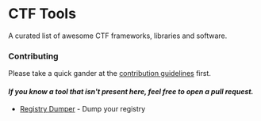 # CTF Tools

A curated list of awesome CTF frameworks, libraries and software.

### Contributing

Please take a quick gander at the [contribution guidelines](https://github.com/apsdehal/ctf-tools/CONTRIBUTING.md) first.

#### _If you know a tool that isn't present here, feel free to open a pull request._

- [Registry Dumper](http://www.kahusecurity.com/tools/RegistryDumper_v0.1.zip) - Dump your registry
